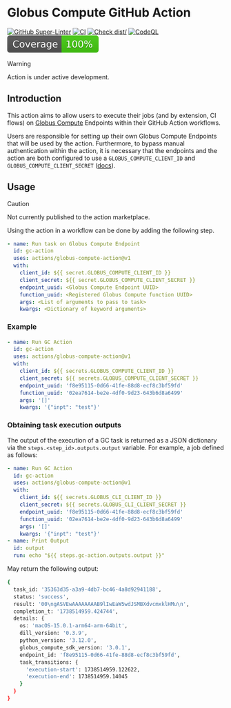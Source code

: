 # Globus Compute GitHub Action

[![GitHub Super-Linter](https://github.com/ValHayot/globus-compute-github-action/actions/workflows/linter.yml/badge.svg)](https://github.com/ValHayot/globus-compute-github-action/actions/workflows/linter.yml)
[![CI](https://github.com/ValHayot/globus-compute-github-action/actions/workflows/ci.yml/badge.svg)](https://github.com/ValHayot/globus-compute-github-action/actions/workflows/ci.yml)
[![Check dist/](https://github.com/ValHayot/globus-compute-github-action/actions/workflows/check-dist.yml/badge.svg)](https://github.com/ValHayot/globus-compute-github-action/actions/workflows/check-dist.yml)
[![CodeQL](https://github.com/ValHayot/globus-compute-github-action/actions/workflows/codeql-analysis.yml/badge.svg)](https://github.com/ValHayot/globus-compute-github-action/actions/workflows/codeql-analysis.yml)
[![Coverage](./badges/coverage.svg)](./badges/coverage.svg)

> [!WARNING]
>
> Action is under active development.

## Introduction

This action aims to allow users to execute their jobs (and by extension, CI
flows) on
[Globus Compute](https://globus-compute.readthedocs.io/en/stable/sdk.html)
Endpoints within their GitHub Action workflows.

Users are responsible for setting up their own Globus Compute Endpoints that
will be used by the action. Furthermore, to bypass manual authentication within
the action, it is necessary that the endpoints and the action are both
configured to use a `GLOBUS_COMPUTE_CLIENT_ID` and
`GLOBUS_COMPUTE_CLIENT_SECRET`
([docs](https://globus-compute.readthedocs.io/en/stable/sdk.html#client-credentials-with-clients)).

## Usage

> [!CAUTION]
>
> Not currently published to the action marketplace.

Using the action in a workflow can be done by adding the following step.

```yaml
- name: Run task on Globus Compute Endpoint
  id: gc-action
  uses: actions/globus-compute-action@v1
  with:
    client_id: ${{ secret.GLOBUS_COMPUTE_CLIENT_ID }}
    client_secret: ${{ secret.GLOBUS_COMPUTE_CLIENT_SECRET }}
    endpoint_uuid: <Globus Compute Endpoint UUID>
    function_uuid: <Registered Globus Compute function UUID>
    args: <List of arguments to pass to task>
    kwargs: <Dictionary of keyword arguments>
```

### Example

```yaml
- name: Run GC Action
  id: gc-action
  uses: actions/globus-compute-action@v1
  with:
    client_id: ${{ secrets.GLOBUS_COMPUTE_CLIENT_ID }}
    client_secret: ${{ secrets.GLOBUS_COMPUTE_CLIENT_SECRET }}
    endpoint_uuid: 'f8e95115-0d66-41fe-88d8-ecf8c3bf59fd'
    function_uuid: '02ea7614-be2e-4df0-9d23-643b6d8a6499'
    args: '[]'
    kwargs: '{"inpt": "test"}'
```

### Obtaining task execution outputs

The output of the execution of a GC task is returned as a JSON dictionary via
the `steps.<step_id>.outputs.output` variable. For example, a job defined as
follows:

```yaml
- name: Run GC Action
  id: gc-action
  uses: actions/globus-compute-action@v1
  with:
    client_id: ${{ secrets.GLOBUS_CLI_CLIENT_ID }}
    client_secret: ${{ secrets.GLOBUS_CLI_CLIENT_SECRET }}
    endpoint_uuid: 'f8e95115-0d66-41fe-88d8-ecf8c3bf59fd'
    function_uuid: '02ea7614-be2e-4df0-9d23-643b6d8a6499'
    args: '[]'
    kwargs: '{"inpt": "test"}'
- name: Print Output
  id: output
  run: echo "${{ steps.gc-action.outputs.output }}"
```

May return the following output:

```bash
{
  task_id: '35363d35-a3a9-4db7-bc46-4a8d92941188',
  status: 'success',
  result: '00\ngASVEwAAAAAAAAB9lIwEaW5wdJSMBXdvcmxklHMu\n',
  completion_t: '1738514959.424744',
  details: {
    os: 'macOS-15.0.1-arm64-arm-64bit',
    dill_version: '0.3.9',
    python_version: '3.12.0',
    globus_compute_sdk_version: '3.0.1',
    endpoint_id: 'f8e95115-0d66-41fe-88d8-ecf8c3bf59fd',
    task_transitions: {
      'execution-start': 1738514959.122622,
      'execution-end': 1738514959.14045
    }
  }
}
```

<!--
1. Commit your changes

   ```bash
   git add .
   git commit -m "My first action is ready!"
   ```

1. Push them to your repository

   ```bash
   git push -u origin releases/v1
   ```

1. Create a pull request and get feedback on your action
1. Merge the pull request into the `main` branch

Your action is now published! :rocket:

For information about versioning your action, see
[Versioning](https://github.com/actions/toolkit/blob/master/docs/action-versioning.md)
in the GitHub Actions toolkit.

## Validate the Action

You can now validate the action by referencing it in a workflow file. For
example, [`ci.yml`](./.github/workflows/ci.yml) demonstrates how to reference an
action in the same repository.

```yaml
steps:
  - name: Checkout
    id: checkout
    uses: actions/checkout@v4

  - name: Test Local Action
    id: test-action
    uses: ./
    with:
      milliseconds: 1000

  - name: Print Output
    id: output
    run: echo "${{ steps.test-action.outputs.time }}"
```

For example workflow runs, check out the
[Actions tab](https://github.com/actions/typescript-action/actions)! :rocket:

## Usage

After testing, you can create version tag(s) that developers can use to
reference different stable versions of your action. For more information, see
[Versioning](https://github.com/actions/toolkit/blob/master/docs/action-versioning.md)
in the GitHub Actions toolkit.

To include the action in a workflow in another repository, you can use the
`uses` syntax with the `@` symbol to reference a specific branch, tag, or commit
hash.

```yaml
steps:
  - name: Checkout
    id: checkout
    uses: actions/checkout@v4

  - name: Test Local Action
    id: test-action
    uses: actions/typescript-action@v1 # Commit with the `v1` tag
    with:
      milliseconds: 1000

  - name: Print Output
    id: output
    run: echo "${{ steps.test-action.outputs.time }}"
```

## Publishing a New Release

This project includes a helper script, [`script/release`](./script/release)
designed to streamline the process of tagging and pushing new releases for
GitHub Actions.

GitHub Actions allows users to select a specific version of the action to use,
based on release tags. This script simplifies this process by performing the
following steps:

1. **Retrieving the latest release tag:** The script starts by fetching the most
   recent SemVer release tag of the current branch, by looking at the local data
   available in your repository.
1. **Prompting for a new release tag:** The user is then prompted to enter a new
   release tag. To assist with this, the script displays the tag retrieved in
   the previous step, and validates the format of the inputted tag (vX.X.X). The
   user is also reminded to update the version field in package.json.
1. **Tagging the new release:** The script then tags a new release and syncs the
   separate major tag (e.g. v1, v2) with the new release tag (e.g. v1.0.0,
   v2.1.2). When the user is creating a new major release, the script
   auto-detects this and creates a `releases/v#` branch for the previous major
   version.
1. **Pushing changes to remote:** Finally, the script pushes the necessary
   commits, tags and branches to the remote repository. From here, you will need
   to create a new release in GitHub so users can easily reference the new tags
   in their workflows. -->
